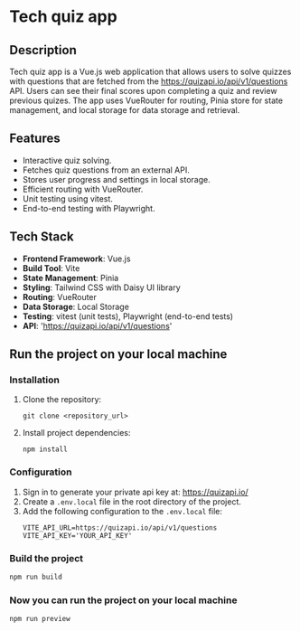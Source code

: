 # Tech quiz app

## Description
Tech quiz app is a Vue.js web application that allows users to solve quizzes with questions that are fetched from the https://quizapi.io/api/v1/questions API. Users can see their final scores upon completing a quiz and review previous quizes. The app uses VueRouter for routing, Pinia store for state management, and local storage for data storage and retrieval.

## Features
- Interactive quiz solving.
- Fetches quiz questions from an external API.
- Stores user progress and settings in local storage.
- Efficient routing with VueRouter.
- Unit testing using vitest.
- End-to-end testing with Playwright.

## Tech Stack
- **Frontend Framework**: Vue.js
- **Build Tool**: Vite
- **State Management**: Pinia
- **Styling**: Tailwind CSS with Daisy UI library
- **Routing**: VueRouter
- **Data Storage**: Local Storage
- **Testing**: vitest (unit tests), Playwright (end-to-end tests)
- **API**: 'https://quizapi.io/api/v1/questions'

## Run the project on your local machine

### Installation
1. Clone the repository:
   ```
   git clone <repository_url>
   ```

2. Install project dependencies:
   ```
   npm install

### Configuration
1. Sign in to generate your private api key at: https://quizapi.io/
2. Create a `.env.local` file in the root directory of the project.
3. Add the following configuration to the `.env.local` file:
   ```
   VITE_API_URL=https://quizapi.io/api/v1/questions
   VITE_API_KEY='YOUR_API_KEY'
   ```

### Build the project
```sh
npm run build
```

### Now you can run the project on your local machine
```sh
npm run preview
```
